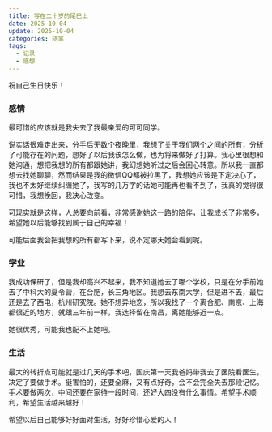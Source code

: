 ```yaml
---
title: 写在二十岁的尾巴上
date: 2025-10-04
update: 2025-10-04
categories: 随笔
tags:
  - 记录
  - 感想
---
```


祝自己生日快乐！

<!-- more -->

### 感情

最可惜的应该就是我失去了我最亲爱的可可同学。

说实话很难走出来，分手后无数个夜晚里，我想了关于我们两个之间的所有，分析了可能存在的问题，想好了以后我该怎么做，也为将来做好了打算。我心里很想和她沟通，想把我想的所有都跟她讲，我幻想她听过之后会回心转意。所以我一直都想去找她聊聊，然而结果是我的微信QQ都被拉黑了，我想她应该是下定决心了，我也不太好继续纠缠她了，我写的几万字的话她可能再也看不到了，我真的觉得很可惜，我想挽回，我决心改变。

可现实就是这样，人总要向前看，非常感谢她这一路的陪伴，让我成长了非常多，希望她以后能够找到属于自己的幸福！

可能后面我会把我想的所有都写下来，说不定哪天她会看到呢。

### 学业

我成功保研了，但是我却高兴不起来，我不知道她去了哪个学校，只是在分手前她去了中科大的夏令营，在合肥，长三角地区。我想去东南大学，但是进不去，最后还是去了西电，杭州研究院。她不想异地恋，所以我找了一个离合肥、南京、上海都很近的地方，就跟三年前一样，我选择留在南昌，离她能够近一点。

她很优秀，可能我也配不上她吧。

### 生活

最大的转折点可能就是过几天的手术吧，国庆第一天我爸妈带我去了医院看医生，决定了要做手术。挺害怕的，还要全麻，又有点好奇，会不会完全失去那段记忆。手术要做两次，中间还要在家待一段时间，还好大四没有什么事情。希望手术顺利，希望生活越来越好！



希望以后自己能够好好面对生活，好好珍惜心爱的人！
